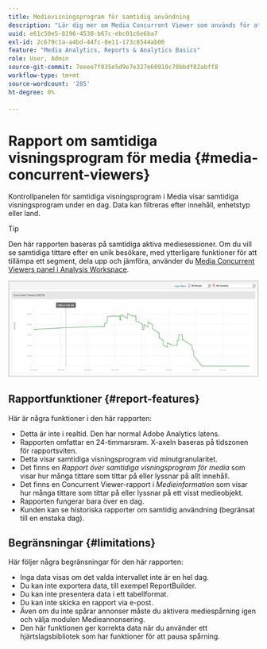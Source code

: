 ```yaml
---
title: Medievisningsprogram för samtidig användning
description: "Lär dig mer om Media Concurrent Viewer som används för att visa samtidiga visningsprogram under en dag. Data kan filtreras efter innehåll, enhetstyp eller land."
uuid: e61c50e5-8196-4538-b67c-ebc01c6e6ba7
exl-id: 2c679c1a-a4bd-44fc-8e11-173c8544ab06
feature: "Media Analytics, Reports & Analytics Basics"
role: User, Admin
source-git-commit: 7eeee7f035e5d9e7e327e60910c78bbdf02abff8
workflow-type: tm+mt
source-wordcount: '285'
ht-degree: 0%

---
```


# Rapport om samtidiga visningsprogram för media {#media-concurrent-viewers}

Kontrollpanelen för samtidiga visningsprogram i Media visar samtidiga visningsprogram under en dag. Data kan filtreras efter innehåll, enhetstyp eller land.

>[!TIP]
>
> Den här rapporten baseras på samtidiga aktiva mediesessioner.  Om du vill se samtidiga tittare efter en unik besökare, med ytterligare funktioner för att tillämpa ett segment, dela upp och jämföra, använder du [Media Concurrent Viewers panel i Analysis Workspace](https://experienceleague.adobe.com/docs/analytics/analyze/analysis-workspace/panels/media-concurrent-viewers.html).
>

![](assets/video-concurrent-viewers.png)

## Rapportfunktioner {#report-features}

Här är några funktioner i den här rapporten:

* Detta är inte i realtid. Den har normal Adobe Analytics latens.
* Rapporten omfattar en 24-timmarsram. X-axeln baseras på tidszonen för rapportsviten.
* Detta visar samtidiga visningsprogram vid minutgranularitet.
* Det finns en *Rapport över samtidiga visningsprogram för media* som visar hur många tittare som tittar på eller lyssnar på allt innehåll.
* Det finns en Concurrent Viewer-rapport i *Medieinformation* som visar hur många tittare som tittar på eller lyssnar på ett visst medieobjekt.
* Rapporten fungerar bara över en dag.
* Kunden kan se historiska rapporter om samtidig användning (begränsat till en enstaka dag).

## Begränsningar {#limitations}

Här följer några begränsningar för den här rapporten:

* Inga data visas om det valda intervallet inte är en hel dag.
* Du kan inte exportera data, till exempel ReportBuilder.
* Du kan inte presentera data i ett tabellformat.
* Du kan inte skicka en rapport via e-post.
* Även om du inte spårar annonser måste du aktivera mediespårning igen och välja modulen Medieannonsering.
* Den här funktionen ger korrekta data när du använder ett hjärtslagsbibliotek som har funktioner för att pausa spårning.
